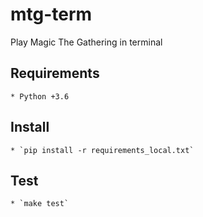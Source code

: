 # mtg-term
Play Magic The Gathering in terminal


## Requirements

    * Python +3.6


## Install

    * `pip install -r requirements_local.txt`

## Test

    * `make test`
